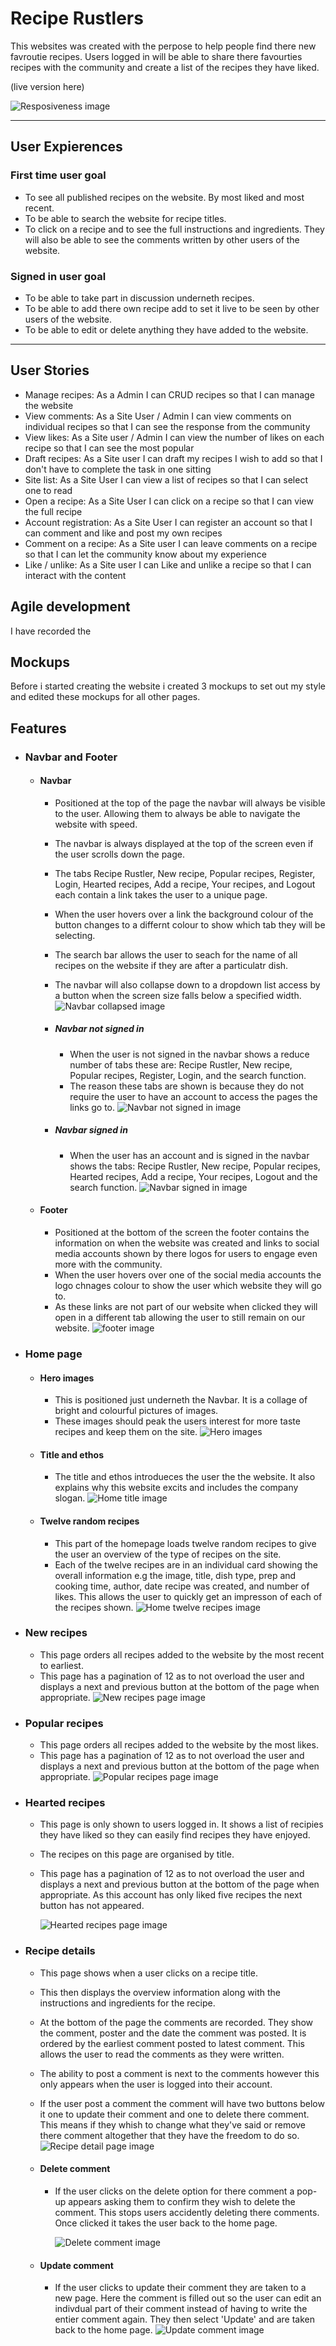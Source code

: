 # Recipe Rustlers

This websites was created with the perpose to help people find there new favroutie recipes. Users logged in will be able to share there favourties recipes with the community and create a list of the recipes they have liked. 

(live version here)

![Resposiveness image](documentation/website_images/Responsive_screenshot.png)

***

## User Expierences 
### First time user goal
- To see all published recipes on the website. By most liked and most recent.
- To be able to search the website for recipe titles. 
- To click on a recipe and to see the full instructions and ingredients. They will also be able to see the comments written by other users of the website.

### Signed in user goal
- To be able to take part in discussion underneth recipes. 
- To be able to add there own recipe add to set it live to be seen by other users of the website.
- To be able to edit or delete anything they have added to the website.

***

## User Stories

- Manage recipes: As a Admin I can CRUD recipes so that I can manage the website
- View comments: As a Site User / Admin I can view comments on individual recipes so that I can see the response from the community
- View likes: As a Site user / Admin I can view the number of likes on each recipe so that I can see the most popular
- Draft recipes: As a Site user I can draft my recipes I wish to add so that I don't have to complete the task in one sitting
- Site list: As a Site User I can view a list of recipes so that I can select one to read
- Open a recipe: As a Site User I can click on a recipe so that I can view the full recipe
- Account registration: As a Site User I can register an account so that I can comment and like and post my own recipes
- Comment on a recipe: As a Site user I can leave comments on a recipe so that I can let the community know about my experience
- Like / unlike: As a Site user I can Like and unlike a recipe so that I can interact with the content

## Agile development 

I have recorded the



## Mockups 

Before i started creating the website i created 3 mockups to set out my style and edited these mockups for all other pages.



## Features

- ### Navbar and Footer
    - #### Navbar
        - Positioned at the top of the page the navbar will always be visible to the user. Allowing them to always be able to navigate the website with speed.
        - The navbar is always displayed at the top of the screen even if the user scrolls down the page.
        - The tabs Recipe Rustler, New recipe, Popular recipes, Register, Login, Hearted recipes, Add a recipe, Your recipes, and Logout each contain a link takes the user to a unique page.
        - When the user hovers over a link the background colour of the button changes to a differnt colour to show which tab they will be selecting.
        - The search bar allows the user to seach for the name of all recipes on the website if they are after a particulatr dish.
        - The navbar will also collapse down to a dropdown list access by a button when the screen size falls below a specified width.
        ![Navbar collapsed image](documentation/website_images/Navbar_collapsed.png)


        - ##### Navbar not signed in
            - When the user is not signed in the navbar shows a reduce number of tabs these are: Recipe Rustler, New recipe, Popular recipes, Register, Login, and the search function.
            - The reason these tabs are shown is because they do not require the user to have an account to access the pages the links go to. 
            ![Navbar not signed in image](documentation/website_images/Navbar_logged_out.png)

        - ##### Navbar signed in
            - When the user has an account and is signed in the navbar shows the tabs: Recipe Rustler, New recipe, Popular recipes, Hearted recipes, Add a recipe, Your recipes, Logout and the search function.
            ![Navbar signed in image](documentation/website_images/Navbar_logged_in.png)

    - #### Footer
        - Positioned at the bottom of the screen the footer contains the information on when the website was created and links to social media accounts shown by there logos for users to engage even more with the community. 
        - When the user hovers over one of the social media accounts the logo chnages colour to show the user which website they will go to. 
        - As these links are not part of our website when clicked they will open in a different tab allowing the user to still remain on our website.
        ![footer image](documentation/website_images/footer.png)

- ### Home page
    - #### Hero images
        - This is positioned just underneth the Navbar. It is a collage of bright and colourful pictures of images. 
        - These images should peak the users interest for more taste recipes and keep them on the site.
        ![Hero images](documentation/website_images/Hero_images.png)

    - #### Title and ethos
        - The title and ethos introdueces the user the the website. It also explains why this website excits and includes the company slogan.
        ![Home title image](documentation/website_images/Home_title.png)
    
    - #### Twelve random recipes
        - This part of the homepage loads twelve random recipes to give the user an overview of the type of recipes on the site. 
        - Each of the twelve recipes are in an individual card showing the overall information e.g the image, title, dish type, prep and cooking time, author, date recipe was created, and number of likes. This allows the user to quickly get an impresson of each of the recipes shown. 
        ![Home twelve recipes image](documentation/website_images/home_twelve_recipes.png)

- ### New recipes 
    - This page orders all recipes added to the website by the most recent to earliest. 
    - This page has a pagination of 12 as to not overload the user and displays a next and previous button at the bottom of the page when appropriate.
    ![New recipes page image](documentation/website_images/New_recipe.png)

- ### Popular recipes
    - This page orders all recipes added to the website by the most likes. 
    - This page has a pagination of 12 as to not overload the user and displays a next and previous button at the bottom of the page when appropriate.
    ![Popular recipes page image](documentation/website_images/Loved_recipe.png)

- ### Hearted recipes
    - This page is only shown to users logged in. It shows a list of recipies they have liked so they can easily find recipes they have enjoyed. 
    - The recipes on this page are organised by title.
    - This page has a pagination of 12 as to not overload the user and displays a next and previous button at the bottom of the page when appropriate. As this account has only liked five recipes the next button has not appeared.

        ![Hearted recipes page image](documentation/website_images/hearted_recipes.png)

- ### Recipe details
    - This page shows when a user clicks on a recipe title. 
    - This then displays the overview information along with the instructions and ingredients for the recipe. 
    - At the bottom of the page the comments are recorded. They show the comment, poster and the date the comment was posted. It is ordered by the earliest comment posted to latest comment. This allows the user to read the comments as they were written. 
    - The ability to post a comment is next to the comments however this only appears when the user is logged into their account. 
    - If the user post a comment the comment will have two buttons below it one to update their comment and one to delete there comment. This means if they whish to change what they've said or remove there comment altogether that they have the freedom to do so. 
    ![Recipe detail page image](documentation/website_images/recipe_details.png)

    - #### Delete comment
        - If the user clicks on the delete option for there comment a pop-up appears asking them to confirm they wish to delete the comment. This stops users accidently deleting there comments. Once clicked it takes the user back to the home page. 

            ![Delete comment image](documentation/website_images/delete_comment.png)

    - #### Update comment
        - If the user clicks to update their comment they are taken to a new page. Here the comment is filled out so the user can edit an indivdual part of their comment instead of having to write the entier comment again. They then select 'Update' and are taken back to the home page. 
        ![Update comment image](documentation/website_images/Update_comment.png)

